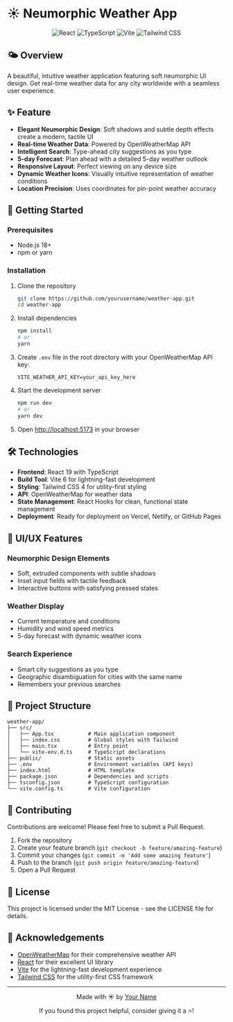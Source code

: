 # ☀️ Neumorphic Weather App

<div align="center">
  <img src="https://img.shields.io/badge/React-19.0.0-61DAFB?style=for-the-badge&logo=react&logoColor=white" alt="React" />
  <img src="https://img.shields.io/badge/TypeScript-5.7.2-3178C6?style=for-the-badge&logo=typescript&logoColor=white" alt="TypeScript" />
  <img src="https://img.shields.io/badge/Vite-6.2.0-646CFF?style=for-the-badge&logo=vite&logoColor=white" alt="Vite" />
  <img src="https://img.shields.io/badge/TailwindCSS-4.0.15-38B2AC?style=for-the-badge&logo=tailwind-css&logoColor=white" alt="Tailwind CSS" />
</div>

## 🌤️ Overview

A beautiful, intuitive weather application featuring soft neumorphic UI design. Get real-time weather data for any city worldwide with a seamless user experience.

## ✨ Feature

- **Elegant Neumorphic Design**: Soft shadows and subtle depth effects create a modern, tactile UI
- **Real-time Weather Data**: Powered by OpenWeatherMap API
- **Intelligent Search**: Type-ahead city suggestions as you type
- **5-day Forecast**: Plan ahead with a detailed 5-day weather outlook
- **Responsive Layout**: Perfect viewing on any device size
- **Dynamic Weather Icons**: Visually intuitive representation of weather conditions
- **Location Precision**: Uses coordinates for pin-point weather accuracy

## 🚀 Getting Started

### Prerequisites

- Node.js 18+
- npm or yarn

### Installation

1. Clone the repository

   ```bash
   git clone https://github.com/yourusername/weather-app.git
   cd weather-app
   ```

2. Install dependencies

   ```bash
   npm install
   # or
   yarn
   ```

3. Create `.env` file in the root directory with your OpenWeatherMap API key:

   ```
   VITE_WEATHER_API_KEY=your_api_key_here
   ```

4. Start the development server

   ```bash
   npm run dev
   # or
   yarn dev
   ```

5. Open [http://localhost:5173](http://localhost:5173) in your browser

## 🛠️ Technologies

- **Frontend**: React 19 with TypeScript
- **Build Tool**: Vite 6 for lightning-fast development
- **Styling**: Tailwind CSS 4 for utility-first styling
- **API**: OpenWeatherMap for weather data
- **State Management**: React Hooks for clean, functional state management
- **Deployment**: Ready for deployment on Vercel, Netlify, or GitHub Pages

## 📱 UI/UX Features

### Neumorphic Design Elements

- Soft, extruded components with subtle shadows
- Inset input fields with tactile feedback
- Interactive buttons with satisfying pressed states

### Weather Display

- Current temperature and conditions
- Humidity and wind speed metrics
- 5-day forecast with dynamic weather icons

### Search Experience

- Smart city suggestions as you type
- Geographic disambiguation for cities with the same name
- Remembers your previous searches

## 🧩 Project Structure

```
weather-app/
├── src/
│   ├── App.tsx           # Main application component
│   ├── index.css         # Global styles with Tailwind
│   ├── main.tsx          # Entry point
│   └── vite-env.d.ts     # TypeScript declarations
├── public/               # Static assets
├── .env                  # Environment variables (API keys)
├── index.html            # HTML template
├── package.json          # Dependencies and scripts
├── tsconfig.json         # TypeScript configuration
└── vite.config.ts        # Vite configuration
```

## 🤝 Contributing

Contributions are welcome! Please feel free to submit a Pull Request.

1. Fork the repository
2. Create your feature branch (`git checkout -b feature/amazing-feature`)
3. Commit your changes (`git commit -m 'Add some amazing feature'`)
4. Push to the branch (`git push origin feature/amazing-feature`)
5. Open a Pull Request

## 📝 License

This project is licensed under the MIT License - see the LICENSE file for details.

## 🙏 Acknowledgements

- [OpenWeatherMap](https://openweathermap.org/) for their comprehensive weather API
- [React](https://reactjs.org/) for their excellent UI library
- [Vite](https://vitejs.dev/) for the lightning-fast development experience
- [Tailwind CSS](https://tailwindcss.com/) for the utility-first CSS framework

---

<div align="center">
  <p>Made with ☀️ by <a href="https://github.com/yourusername">Your Name</a></p>
  <p>If you found this project helpful, consider giving it a ⭐!</p>
</div>
